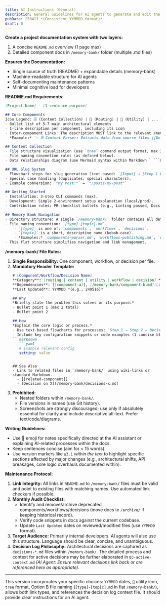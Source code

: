 ```yaml
---
title: AI Instructions (General)
description: General Guidelines for AI agents to generate and edit the project documentation.
pubDate: 250413 *(Consistent YYMMDD format)*
draft: 0
---
```


**Create a project documentation system with two layers:**
1.  A concise `README.md` overview (1 page max)
2.  Detailed component docs in `/memory-bank/` folder (multiple .md files)

**Ensures the Documentation:**
-   Single source of truth (README) + expandable details (memory-bank)
-   Machine-readable structure for AI agents
-   Self-documenting maintenance patterns
-   Minimal cognitive load for developers

**README.md Requirements:**
```markdown
[Project Name] - [1-sentence purpose]

## Core Components
Icon Legend: 🗄️ (Content Collection) | 🔗 (Routing) | 🔧 (Utility) | ... *(Add others as needed)*
- Bullet list of 5-7 main architectural elements
- 1-line description per component, including its icon
- Inter-component Links: The description MUST link to the relevant /memory-bank/ file.
  *Example:* `- 🗄️ Content Parser: Extracts data from source files ([Details](/memory-bank/components-parser.md))`

## Content Collection
- File structure visualization (use `tree` command output format, max 3 levels deep).
- File naming convention rules (as defined below).
- Data relationships diagram (use Mermaid syntax within Markdown ` ```mermaid ... ``` ` blocks, especially if complexity grows).

## URL Slug System
- Flowchart steps for slug generation (text-based: `[Input] → [Step 1 Processing] → [Step 2 Check] → [Output URL]`).
- Special case handling (duplicates, special characters).
- Example conversion: `"My Post!"` → `"/posts/my-post"`

## Getting Started
- Installation: 3-step CLI commands (max).
- Development: Simple 2-environment setup explanation (local/prod).
- Contribution rules: PR checklist bullets (e.g., Linting passed, Docs updated, Tests passed).

## Memory Bank Navigation
- Directory structure: A single `/memory-bank/` folder contains all detailed docs.
- File naming convention: `[type]-[topic].md`
    - `[type]` is one of: `components`, `workflows`, `decisions`.
    - `[topic]` is a short, descriptive name (kebab-case).
    - *Examples:* `components-parser.md`, `workflows-publishing.md`, `decisions-slug-generation-algo.md`
- This flat structure simplifies navigation and link management.
```

**/memory-bank/ File Rules:**
1.  **Single Responsibility:** One component, workflow, or decision per file.
2.  **Mandatory Header Template:**
    ```markdown
    # [Component/Workflow/Decision Name]
    **Category**: [routing | content | utility | workflow | decision] *(Choose one)*
    **Dependencies**: [[component-a]], [/memory-bank/component-b.md](Link to Component B) *(Use wiki-links or standard Markdown links)*
    **Last Updated**: YYMMDD *(e.g., 240516)*

    ## Why
    *Briefly state the problem this solves or its purpose.*
    - Bullet point 1 (max 2 total)
    - Bullet point 2

    ## How
    *Explain the core logic or process.*
    - Use text-based flowcharts for processes: `Step 1 → Step 2 → Decision? → [Yes] Step 3a / [No] Step 3b`
    - Include key configuration snippets or code examples (1 concise block ideally).
    ```markdown
       ```yaml
       # Example relevant config
       setting: value
       ```
    ```

    ## See Also
    - Link to related files in `/memory-bank/` using wiki-links or standard Markdown.
      - [[related-component]]
      - [Decision on X](/memory-bank/decisions-x.md)
    ```
3.  **Prohibited:**
    -   Nested folders within `/memory-bank/`.
    -   File versions in names (use Git history).
    -   Screenshots are strongly discouraged; use only if absolutely essential for clarity and include descriptive alt-text. Prefer text/code/diagrams.

**Writing Guidelines:**
-   Use 🤖 emoji for notes specifically directed at the AI assistant or explaining AI-related processes within the docs.
-   Keep sentences concise (aim for < 15 words).
-   Use version markers like `∆3.1` *within the text* to highlight specific sections affected by major changes (e.g., architectural shifts, API breakages, core logic overhauls documented within).

**Maintenance Protocol:**
1.  **Link Integrity:** All links in `README.md` to `/memory-bank/` files must be valid and point to existing files with matching names. Use automated link checkers if possible.
2.  **Monthly Audit Checklist:**
    -   Identify and remove/archive deprecated components/workflows/decisions (move docs to `/archive/` if keeping historical record).
    -   Verify code snippets in docs against the current codebase.
    -   Update `Last Updated` dates on reviewed/modified files (use `YYMMDD` format).
3.  **Target Audience:** Primarily internal developers. AI agents will also use this structure. Language should be clear, concise, and unambiguous.
4.  **Decision Log Philosophy:** Architectural decisions are captured as `decisions-*.md` files within `/memory-bank/`. The detailed process and context for active decisions may be further elaborated in `03-active-context.md` *(AI Agent: Ensure relevant decisions link back or are referenced here as appropriate)*.

---

This version incorporates your specific choices: `YYMMDD` dates, `🔧` utility icon, `tree` format, Option B file naming (`[type]-[topic].md` in flat `/memory-bank/`), allows both link types, and references the decision log context file. It should provide clear instructions for an AI agent.